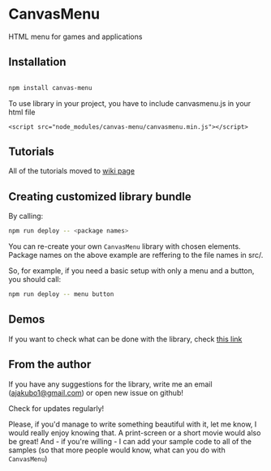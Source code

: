 # CanvasMenu
HTML menu for games and applications


## Installation

```bash

npm install canvas-menu

```

To use library in your project, you have to include canvasmenu.js in your html file
```
<script src="node_modules/canvas-menu/canvasmenu.min.js"></script>
```

## Tutorials

All of the tutorials moved to [wiki page](https://github.com/ajakubo1/CanvasMenu/wiki)

## Creating customized library bundle

By calling:

```bash
npm run deploy -- <package names>
```

You can re-create your own ``CanvasMenu`` library with chosen elements. Package names on the above example are 
reffering to the file names in src/.

So, for example, if you need a basic setup with only a menu and a button, you should call:

```bash
npm run deploy -- menu button
```

## Demos

If you want to check what can be done with the library, check [this link](http://trash.thedimgames.com/CanvasMenu/samples/)

## From the author

If you have any suggestions for the library, write me an email (ajakubo1@gmail.com) or open new issue on github!

Check for updates regularly!

Please, if you'd manage to write something beautiful with it, let me know, I would really enjoy knowing that. A 
print-screen or a short movie would also be great! And - if you're willing - I can add your sample code to all of the 
samples (so that more people would know, what can you do with ``CanvasMenu``)